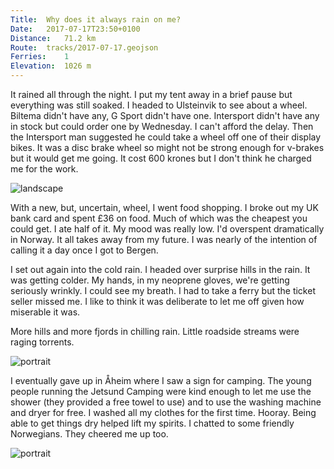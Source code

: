 ```yaml
---
Title:	Why does it always rain on me?
Date:	2017-07-17T23:50+0100 
Distance:	71.2 km 
Route:	tracks/2017-07-17.geojson
Ferries:	1
Elevation:	1026 m
---
```


It rained all through the night. I put my tent away in a brief pause but everything was still soaked. I headed to Ulsteinvik to see about a wheel. Biltema didn't have any, G Sport didn't have one. Intersport didn't have any in stock but could order one by Wednesday. I can't afford the delay. Then the Intersport man suggested he could take a wheel off one of their display bikes. It was a disc brake wheel so might not be strong enough for v-brakes but it would get me going. It cost 600 krones but I don't think he charged me for the work.

![landscape](https://pbs.twimg.com/media/DE-AFAnWsAEJIMs?format=jpg "Cracked rim")

With a new, but, uncertain, wheel, I went food shopping. I broke out my UK bank card and spent &pound;36 on food. Much of which was the cheapest you could get. I ate half of it. My mood was really low. I'd overspent dramatically in Norway. It all takes away from my future. I was nearly of the intention of calling it a day once I got to Bergen.

I set out again into the cold rain. I headed over surprise hills in the rain. It was getting colder. My hands, in my neoprene gloves, we're getting seriously wrinkly. I could see my breath. I had to take a ferry but the ticket seller missed me. I like to think it was deliberate to let me off given how miserable it was.

More hills and more fjords in chilling rain. Little roadside streams were raging torrents.

![portrait](https://pbs.twimg.com/media/DE-Ah-uXoAQbAdB?format=jpg "torrent")

I eventually gave up in &Aring;heim where I saw a sign for camping. The young people running the Jetsund Camping were kind enough to let me use the shower (they provided a free towel to use) and to use the washing machine and dryer for free. I washed all my clothes for the first time. Hooray. Being able to get things dry helped lift my spirits. I chatted to some friendly Norwegians. They cheered me up too.

![portrait](https://pbs.twimg.com/media/DE-A7XjXkAEhck4?format=jpg "Friendly Norwegians")

